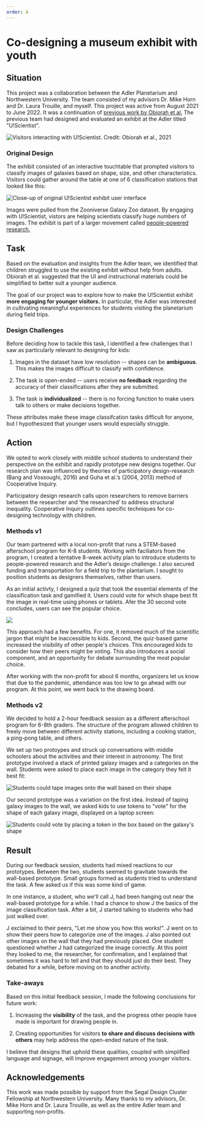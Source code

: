 ```yaml
---
order: A
---
```


# Co-designing a museum exhibit with youth

## Situation

This project was a collaboration between the Adler Planetarium and Northwestern University. The team consisted of my advisors Dr. Mike Horn and Dr. Laura Trouille, and myself. This project was active from August 2021 to June 2022. It was a continuation of <a href="https://doi-org.turing.library.northwestern.edu/10.1145/3411764.3445334" target="_blank">previous work by Obiorah et al.</a> The previous team had designed and evaluated an exhibit at the Adler titled "U!Scientist". 

![Visitors interacting with U!Scientist. Credit: Obiorah et al., 2021](/static/figure1.png/)

### Original Design

The exhibit consisted of an interactive touchtable that prompted visitors to classify images of galaxies based on shape, size, and other characteristics. Visitors could gather around the table at one of 6 classification stations that looked like this:

![Close-up of original U!Scientist exhibit user interface](/static/adler-figure2.png)

Images were pulled from the Zooniverse Galaxy Zoo dataset. By engaging with U!Scientist, vistors are helping scientists classify huge numbers of images. The exhibit is part of a larger movement called  <a href="https://www.zooniverse.org/about" target="_blank">people-powered research.</a> 



## Task 

Based on the evaluation and insights from the Adler team, we identified that children struggled to use the existing exhibit without help from adults. Obiorah et al. suggested that the UI and instructional materials could be simplified to better suit a younger audience. 

The goal of our project was to explore how to make the U!Scientist exhibit **more engaging for younger visitors.** In particular, the Adler was interested in cultivating meaningful experiences for students visiting the planetarium during field trips.

### Design Challenges

Before deciding how to tackle this task, I identified a few challenges that I saw as particularly relevant to designing for kids:

1. Images in the dataset have low resolution -- shapes can be **ambiguous**. This makes the images difficult to classify with confidence.

2. The task is open-ended -- users receive **no feedback** regarding the accuracy of their classifications after they are submitted.

3. The task is **individualized** -- there is no forcing function to make users talk to others or make decisions together.

These attributes make these image classifcation tasks difficult for anyone, but I hypothesized that younger users would especially struggle.

## Action

We opted to work closely with middle school students to understand their perspective on the exhibit and rapidly prototype new designs together. Our research plan was influenced by theories of participatory design-research (Bang and Vossoughi, 2016) and Guha et al.’s (2004, 2013) method of Cooperative Inquiry. 

Participatory design research calls upon researchers to remove barriers between the researcher and ‘the researched’ to address structural inequality. Cooperative Inquiry outlines specific techniques for co-designing technology with children.

### Methods v1

Our team partnered with a local non-profit that runs a STEM-based afterschool program for K-8 students. Working with faciliators from the program, I created a tentative 8-week activity plan to introduce students to people-powered research and the Adler’s design challenge. I also secured funding and transportation for a field trip to the plantarium. I sought to position students as designers themselves, rather than users.

As an initial activty, I designed a quiz that took the essential elements of the classification task and gamified it. Users could vote for which shape best fit the image in real-time using phones or tablets. Afer the 30 second vote concludes, users can see the popular choice.

![](/static/adler-figure3.png)

This approach had a few benefits. For one, it removed much of the scientific jargon that might be inaccessible to kids. Second, the quiz-based game increased the visibility of other people's choices. This encouraged kids to consider how their peers might be voting. This also introduces a social component, and an opportunity for debate surrounding the most popular choice.

After working with the non-profit for about 6 months, organizers let us know that due to the pandemic, attendance was too low to go ahead with our program. At this point, we went back to the drawing board.

### Methods v2

We decided to hold a 2-hour feedback session as a different afterschool program for 6-8th graders. The structure of the program allowed children to freely move between different activity stations, including a cooking station, a ping-pong table, and others.

We set up two protoypes and struck up conversations with middle schoolers about the activities and their interest in astronomy. The first prototype involved a stack of printed galaxy images and a categories on the wall. Students were asked to place each image in the category they felt it best fit:

![Students could tape images onto the wall based on their shape](/static/adler-wall-prototype.png/)

Our second prototype was a variation on the first idea. Instead of taping galaxy images to the wall, we asked kids to use tokens to "vote" for the shape of each galaxy image, displayed on a laptop screen:

![Students could vote by placing a token in the box based on the galaxy's shape](/static/adler-token-prototype.png/)


## Result

During our feedback session, students had mixed reactions to our prototypes. Between the two, students seemed to gravitate towards the wall-based prototype. Small groups formed as students tried to understand the task. A few asked us if this was some kind of game.

In one instance, a student, who we'll call J, had been hanging out near the wall-based prototype for a while. I had a chance to show J the basics of the image classification task. After a bit, J started talking to students who had just walked over. 

J exclaimed to their peers, "Let me show you how this works!". J went on to show their peers how to categorize one of the images. J also pointed out other images on the wall that they had previously placed. One student questioned whether J had categorized the image correctly. At this point they looked to me, the researcher, for confirmation, and I explained that sometimes it was hard to tell and that they should just do their best. They debated for a while, before moving on to another activity.

### Take-aways

Based on this initial feedback session, I made the following conclusions for future work:

1. Increasing the **visibility** of the task, and the progress other people have made is important for drawing people in.

2. Creating opportunities for visitors **to share and discuss decisions with others** may help address the open-ended nature of the task.


I believe that designs that uphold these qualities, coupled with simplified language and signage, will improve engagement among younger visitors.

## Acknowledgements

This work was made possible by support from the Segal Design Cluster Fellowship at Northwestern University. Many thanks to my advisors, Dr. Mike Horn and Dr. Laura Trouille, as well as the entire Adler team and supporting non-profits.

